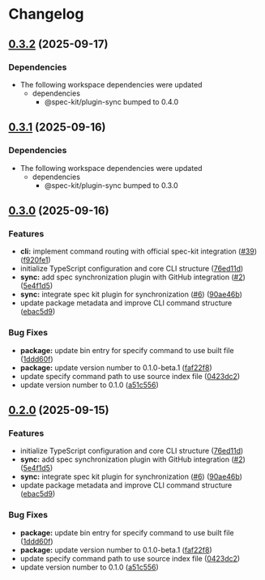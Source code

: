 # Changelog

## [0.3.2](https://github.com/amondnet/spec-kit-sdk/compare/cli-v0.3.1...cli-v0.3.2) (2025-09-17)


### Dependencies

* The following workspace dependencies were updated
  * dependencies
    * @spec-kit/plugin-sync bumped to 0.4.0

## [0.3.1](https://github.com/amondnet/spec-kit-sdk/compare/cli-v0.3.0...cli-v0.3.1) (2025-09-16)


### Dependencies

* The following workspace dependencies were updated
  * dependencies
    * @spec-kit/plugin-sync bumped to 0.3.0

## [0.3.0](https://github.com/amondnet/spec-kit-sdk/compare/cli-v0.2.0...cli-v0.3.0) (2025-09-16)


### Features

* **cli:** implement command routing with official spec-kit integration ([#39](https://github.com/amondnet/spec-kit-sdk/issues/39)) ([f920fe1](https://github.com/amondnet/spec-kit-sdk/commit/f920fe12ede8a954c38a3ddf4ec948885518312f))
* initialize TypeScript configuration and core CLI structure ([76ed11d](https://github.com/amondnet/spec-kit-sdk/commit/76ed11daf9531a2b88290f0c238a0a646ae05bf2))
* **sync:** add spec synchronization plugin with GitHub integration ([#2](https://github.com/amondnet/spec-kit-sdk/issues/2)) ([5e4f1d5](https://github.com/amondnet/spec-kit-sdk/commit/5e4f1d556339694b994e93b37b60167e7bbd3db7))
* **sync:** integrate spec kit plugin for synchronization ([#6](https://github.com/amondnet/spec-kit-sdk/issues/6)) ([90ae46b](https://github.com/amondnet/spec-kit-sdk/commit/90ae46b72a5a11acd39c670fb8ab0fcc9838033c))
* update package metadata and improve CLI command structure ([ebac5d9](https://github.com/amondnet/spec-kit-sdk/commit/ebac5d98be743aba3d430078da587a7049de60d1))


### Bug Fixes

* **package:** update bin entry for specify command to use built file ([1ddd60f](https://github.com/amondnet/spec-kit-sdk/commit/1ddd60fb3ee6d1a76939a7ee77501cb765f14473))
* **package:** update version number to 0.1.0-beta.1 ([faf22f8](https://github.com/amondnet/spec-kit-sdk/commit/faf22f87bb054dfc531e22e86ee91f3cc29dbd62))
* update specify command path to use source index file ([0423dc2](https://github.com/amondnet/spec-kit-sdk/commit/0423dc2dd3c313b74d56622aa7d31c913b8b8c85))
* update version number to 0.1.0 ([a51c556](https://github.com/amondnet/spec-kit-sdk/commit/a51c5562f34ee47588251f983f9259848a978a74))

## [0.2.0](https://github.com/amondnet/spec-kit-sdk/compare/cli-v0.1.0...cli-v0.2.0) (2025-09-15)


### Features

* initialize TypeScript configuration and core CLI structure ([76ed11d](https://github.com/amondnet/spec-kit-sdk/commit/76ed11daf9531a2b88290f0c238a0a646ae05bf2))
* **sync:** add spec synchronization plugin with GitHub integration ([#2](https://github.com/amondnet/spec-kit-sdk/issues/2)) ([5e4f1d5](https://github.com/amondnet/spec-kit-sdk/commit/5e4f1d556339694b994e93b37b60167e7bbd3db7))
* **sync:** integrate spec kit plugin for synchronization ([#6](https://github.com/amondnet/spec-kit-sdk/issues/6)) ([90ae46b](https://github.com/amondnet/spec-kit-sdk/commit/90ae46b72a5a11acd39c670fb8ab0fcc9838033c))
* update package metadata and improve CLI command structure ([ebac5d9](https://github.com/amondnet/spec-kit-sdk/commit/ebac5d98be743aba3d430078da587a7049de60d1))


### Bug Fixes

* **package:** update bin entry for specify command to use built file ([1ddd60f](https://github.com/amondnet/spec-kit-sdk/commit/1ddd60fb3ee6d1a76939a7ee77501cb765f14473))
* **package:** update version number to 0.1.0-beta.1 ([faf22f8](https://github.com/amondnet/spec-kit-sdk/commit/faf22f87bb054dfc531e22e86ee91f3cc29dbd62))
* update specify command path to use source index file ([0423dc2](https://github.com/amondnet/spec-kit-sdk/commit/0423dc2dd3c313b74d56622aa7d31c913b8b8c85))
* update version number to 0.1.0 ([a51c556](https://github.com/amondnet/spec-kit-sdk/commit/a51c5562f34ee47588251f983f9259848a978a74))
